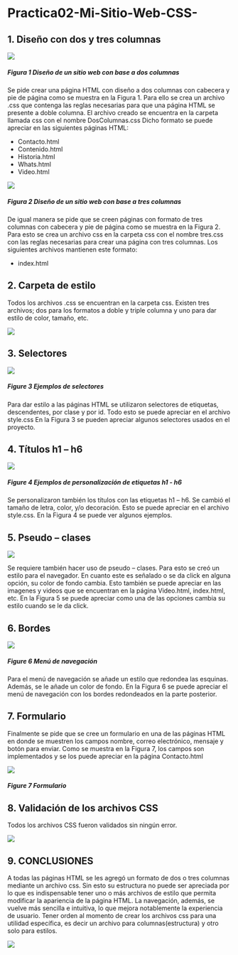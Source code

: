 # Practica02-Mi-Sitio-Web-CSS-
## 1.	Diseño con dos y tres columnas

![](README/1.png)
##### Figura 1 Diseño de un sitio web con base a dos columnas


Se pide crear una página HTML con diseño a dos columnas con cabecera y pie de página como se muestra en la Figura 1. Para ello se crea un archivo .css que contenga las reglas necesarias para que una página HTML se presente a doble columna. 
El archivo creado se encuentra en la carpeta llamada css con el nombre DosColumnas.css
Dicho formato se puede apreciar en las siguientes páginas HTML:
-	Contacto.html
-	Contenido.html
-	Historia.html
-	Whats.html
-	Video.html

![](README/2.png)
##### Figura 2 Diseño de un sitio web con base a tres columnas


De igual manera se pide que se creen páginas con formato de tres columnas con cabecera y pie de página como se muestra en la Figura 2. Para esto se crea un archivo css en la carpeta css con el nombre tres.css con las reglas necesarias para crear una página con tres columnas.
Los siguientes archivos mantienen este formato:
-	index.html

## 2.	Carpeta de estilo

Todos los archivos .css se encuentran en la carpeta css. Existen tres archivos; dos para los formatos a doble y triple columna y uno para dar estilo de color, tamaño, etc. 

![](README/3.png)

## 3.	Selectores

![](README/4.png)
##### Figure 3 Ejemplos de selectores


Para dar estilo a las páginas HTML se utilizaron selectores de etiquetas, descendentes, por clase y por id. Todo esto se puede apreciar en el archivo style.css
En la Figura 3 se pueden apreciar algunos selectores usados en el proyecto.

## 4.	Títulos h1 – h6

![](README/5.png)
##### Figure 4 Ejemplos de personalización de etiquetas h1 - h6


Se personalizaron también los títulos con las etiquetas h1 – h6. Se cambió el tamaño de letra, color, y/o decoración.
Esto se puede apreciar en el archivo style.css.
En la Figura 4 se puede ver algunos ejemplos.

## 5.	Pseudo – clases

![](README/6.png)

Se requiere también hacer uso de pseudo – clases. Para esto se creó un estilo para el navegador. En cuanto este es señalado o se da click en alguna opción, su color de fondo cambia.
Esto también se puede apreciar en las imagenes y videos que se encuentran en la página Video.html, index.html, etc.
En la Figura 5 se puede apreciar como una de las opciones cambia su estilo cuando se le da click.
 
## 6.	Bordes

![](README/7.png)
##### Figure 6  Menú de navegación


Para el menú de navegación se añade un estilo que redondea las esquinas. Además, se le añade un color de fondo.
En la Figura 6 se puede apreciar el menú de navegación con los bordes redondeados en la parte posterior.

## 7.	Formulario

Finalmente se pide que se cree un formulario en una de las páginas HTML en donde se muestren los campos nombre, correo electrónico, mensaje y botón para enviar. 
Como se muestra en la Figura 7, los campos son implementados y se los puede apreciar en la página Contacto.html

![](README/8.PNG)
##### Figure 7 Formulario


## 8.	Validación de los archivos CSS

Todos los archivos CSS fueron validados sin ningún error.

![](README/9.png)

## 9.	CONCLUSIONES

A todas las páginas HTML se les agregó un formato de dos o tres columnas mediante un archivo css. Sin esto su estructura no puede ser apreciada por lo que es indispensable tener uno o más archivos de estilo que permita modificar la apariencia de la página HTML. La navegación, además, se vuelve más sencilla e intuitiva, lo que mejora notablemente la experiencia de usuario. 
Tener orden al momento de crear los archivos css para una utilidad específica, es decir un archivo para columnas(estructura) y otro solo para estilos. 

![](README/10.png)
